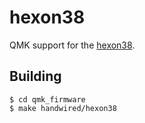 # hexon38

QMK support for the [hexon38](https://github.com/pepaslabs/hexon38).

## Building

```
$ cd qmk_firmware
$ make handwired/hexon38
```


